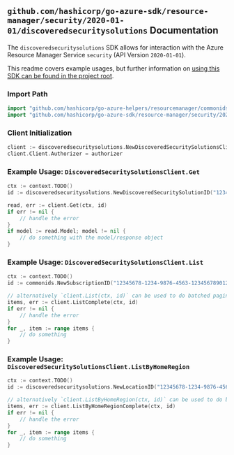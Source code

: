 
## `github.com/hashicorp/go-azure-sdk/resource-manager/security/2020-01-01/discoveredsecuritysolutions` Documentation

The `discoveredsecuritysolutions` SDK allows for interaction with the Azure Resource Manager Service `security` (API Version `2020-01-01`).

This readme covers example usages, but further information on [using this SDK can be found in the project root](https://github.com/hashicorp/go-azure-sdk/tree/main/docs).

### Import Path

```go
import "github.com/hashicorp/go-azure-helpers/resourcemanager/commonids"
import "github.com/hashicorp/go-azure-sdk/resource-manager/security/2020-01-01/discoveredsecuritysolutions"
```


### Client Initialization

```go
client := discoveredsecuritysolutions.NewDiscoveredSecuritySolutionsClientWithBaseURI("https://management.azure.com")
client.Client.Authorizer = authorizer
```


### Example Usage: `DiscoveredSecuritySolutionsClient.Get`

```go
ctx := context.TODO()
id := discoveredsecuritysolutions.NewDiscoveredSecuritySolutionID("12345678-1234-9876-4563-123456789012", "example-resource-group", "locationValue", "discoveredSecuritySolutionValue")

read, err := client.Get(ctx, id)
if err != nil {
	// handle the error
}
if model := read.Model; model != nil {
	// do something with the model/response object
}
```


### Example Usage: `DiscoveredSecuritySolutionsClient.List`

```go
ctx := context.TODO()
id := commonids.NewSubscriptionID("12345678-1234-9876-4563-123456789012")

// alternatively `client.List(ctx, id)` can be used to do batched pagination
items, err := client.ListComplete(ctx, id)
if err != nil {
	// handle the error
}
for _, item := range items {
	// do something
}
```


### Example Usage: `DiscoveredSecuritySolutionsClient.ListByHomeRegion`

```go
ctx := context.TODO()
id := discoveredsecuritysolutions.NewLocationID("12345678-1234-9876-4563-123456789012", "locationValue")

// alternatively `client.ListByHomeRegion(ctx, id)` can be used to do batched pagination
items, err := client.ListByHomeRegionComplete(ctx, id)
if err != nil {
	// handle the error
}
for _, item := range items {
	// do something
}
```
